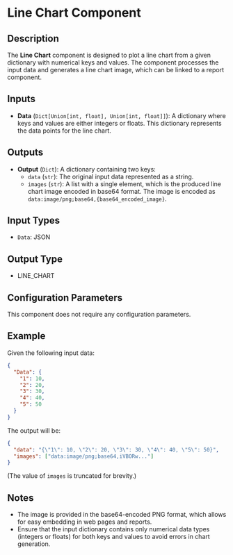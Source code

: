 # Line Chart Component

## Description

The **Line Chart** component is designed to plot a line chart from a given dictionary with numerical keys and values. The component processes the input data and generates a line chart image, which can be linked to a report component.

## Inputs

- **Data** (`Dict[Union[int, float], Union[int, float]]`): A dictionary where keys and values are either integers or floats. This dictionary represents the data points for the line chart.

## Outputs

- **Output** (`Dict`): A dictionary containing two keys:
  - `data` (`str`): The original input data represented as a string.
  - `images` (`str`): A list with a single element, which is the produced line chart image encoded in base64 format. The image is encoded as `data:image/png;base64,{base64_encoded_image}`.

## Input Types

- `Data`: JSON

## Output Type

- LINE_CHART

## Configuration Parameters

This component does not require any configuration parameters.

## Example

Given the following input data:
```json
{
  "Data": {
    "1": 10,
    "2": 20,
    "3": 30,
    "4": 40,
    "5": 50
  }
}
```

The output will be:
```json
{
  "data": "{\"1\": 10, \"2\": 20, \"3\": 30, \"4\": 40, \"5\": 50}",
  "images": ["data:image/png;base64,iVBORw..."]
}
```
(The value of `images` is truncated for brevity.)

## Notes

- The image is provided in the base64-encoded PNG format, which allows for easy embedding in web pages and reports.
- Ensure that the input dictionary contains only numerical data types (integers or floats) for both keys and values to avoid errors in chart generation.